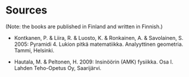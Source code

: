 # Sources

(Note: the books are published in Finland and written in Finnish.)

- Kontkanen, P. & Liira, R. & Luosto, K. & Ronkainen, A. & Savolainen, S. 2005: Pyramidi 4. Lukion pitkä matematiikka. Analyyttinen geometria. Tammi, Helsinki. 

- Hautala, M. & Peltonen, H. 2009: Insinöörin (AMK) fysiikka. Osa I. Lahden Teho-Opetus Oy, Saarijärvi. 
